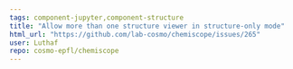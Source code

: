 ```yaml
---
tags: component-jupyter,component-structure
title: "Allow more than one structure viewer in structure-only mode"
html_url: "https://github.com/lab-cosmo/chemiscope/issues/265"
user: Luthaf
repo: cosmo-epfl/chemiscope
---
```


